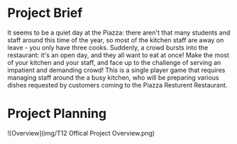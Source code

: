 # Project Brief
It seems to be a quiet day at the Piazza: there aren't that many students and staff around 
this time of the year, so most of the kitchen staff are away on leave - you only have three
cooks. Suddenly, a crowd bursts into the restaurant: it's an open day, and they all want to eat
at once! Make the most of your kitchen and your staff, and face up to the challenge of
serving an impatient and demanding crowd!
This is a single player game that requires managing staff around the a busy kitchen, who will be preparing
various dishes requested by customers coming to the Piazza Resturent Restaurant.

# Project Planning
![Overview](img/T12 Offical Project Overview.png)
